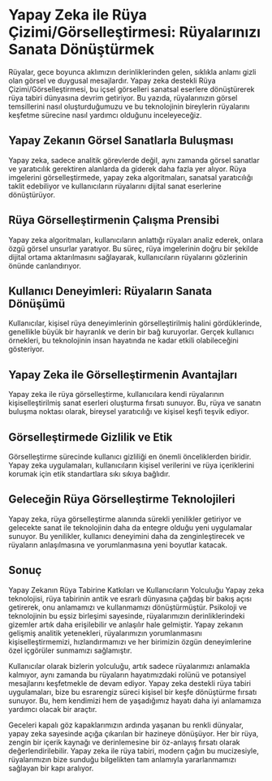 # Yapay Zeka ile Rüya Çizimi/Görselleştirmesi: Rüyalarınızı Sanata Dönüştürmek
Rüyalar, gece boyunca aklımızın derinliklerinden gelen, sıklıkla anlamı gizli olan görsel ve duygusal mesajlardır. Yapay zeka destekli Rüya Çizimi/Görselleştirmesi, bu içsel görselleri sanatsal eserlere dönüştürerek rüya tabiri dünyasına devrim getiriyor. Bu yazıda, rüyalarınızın görsel temsillerini nasıl oluşturduğumuzu ve bu teknolojinin bireylerin rüyalarını keşfetme sürecine nasıl yardımcı olduğunu inceleyeceğiz.

## Yapay Zekanın Görsel Sanatlarla Buluşması
Yapay zeka, sadece analitik görevlerde değil, aynı zamanda görsel sanatlar ve yaratıcılık gerektiren alanlarda da giderek daha fazla yer alıyor. Rüya imgelerini görselleştirmede, yapay zeka algoritmaları, sanatsal yaratıcılığı taklit edebiliyor ve kullanıcıların rüyalarını dijital sanat eserlerine dönüştürüyor.

## Rüya Görselleştirmenin Çalışma Prensibi
Yapay zeka algoritmaları, kullanıcıların anlattığı rüyaları analiz ederek, onlara özgü görsel unsurlar yaratıyor. Bu süreç, rüya imgelerinin doğru bir şekilde dijital ortama aktarılmasını sağlayarak, kullanıcıların rüyalarını gözlerinin önünde canlandırıyor.

## Kullanıcı Deneyimleri: Rüyaların Sanata Dönüşümü
Kullanıcılar, kişisel rüya deneyimlerinin görselleştirilmiş halini gördüklerinde, genellikle büyük bir hayranlık ve derin bir bağ kuruyorlar. Gerçek kullanıcı örnekleri, bu teknolojinin insan hayatında ne kadar etkili olabileceğini gösteriyor.

## Yapay Zeka ile Görselleştirmenin Avantajları
Yapay zeka ile rüya görselleştirme, kullanıcılara kendi rüyalarının kişiselleştirilmiş sanat eserleri oluşturma fırsatı sunuyor. Bu, rüya ve sanatın buluşma noktası olarak, bireysel yaratıcılığı ve kişisel keşfi teşvik ediyor.

## Görselleştirmede Gizlilik ve Etik
Görselleştirme sürecinde kullanıcı gizliliği en önemli önceliklerden biridir. Yapay zeka uygulamaları, kullanıcıların kişisel verilerini ve rüya içeriklerini korumak için etik standartlara sıkı sıkıya bağlıdır.

## Geleceğin Rüya Görselleştirme Teknolojileri
Yapay zeka, rüya görselleştirme alanında sürekli yenilikler getiriyor ve gelecekte sanat ile teknolojinin daha da entegre olduğu yeni uygulamalar sunuyor. Bu yenilikler, kullanıcı deneyimini daha da zenginleştirecek ve rüyaların anlaşılmasına ve yorumlanmasına yeni boyutlar katacak.

## Sonuç 
Yapay Zekanın Rüya Tabirine Katkıları ve Kullanıcıların Yolculuğu
Yapay zeka teknolojisi, rüya tabirinin antik ve esrarlı dünyasına çağdaş bir bakış açısı getirerek, onu anlamamızı ve kullanmamızı dönüştürmüştür. Psikoloji ve teknolojinin bu eşsiz birleşimi sayesinde, rüyalarımızın derinliklerindeki gizemler artık daha erişilebilir ve anlaşılır hale gelmiştir. Yapay zekanın gelişmiş analitik yetenekleri, rüyalarımızın yorumlanmasını kişiselleştirmemizi, hızlandırmamızı ve her birimizin özgün deneyimlerine özel içgörüler sunmamızı sağlamıştır.

Kullanıcılar olarak bizlerin yolculuğu, artık sadece rüyalarımızı anlamakla kalmıyor, aynı zamanda bu rüyaların hayatımızdaki rolünü ve potansiyel mesajlarını keşfetmekle de devam ediyor. Yapay zeka destekli rüya tabiri uygulamaları, bize bu esrarengiz süreci kişisel bir keşfe dönüştürme fırsatı sunuyor. Bu, hem kendimizi hem de yaşadığımız hayatı daha iyi anlamamıza yardımcı olacak bir araçtır.

Geceleri kapalı göz kapaklarımızın ardında yaşanan bu renkli dünyalar, yapay zeka sayesinde açığa çıkarılan bir hazineye dönüşüyor. Her bir rüya, zengin bir içerik kaynağı ve derinlemesine bir öz-anlayış fırsatı olarak değerlendirilebilir. Yapay zeka ile rüya tabiri, modern çağın bu mucizesiyle, rüyalarımızın bize sunduğu bilgelikten tam anlamıyla yararlanmamızı sağlayan bir kapı aralıyor.